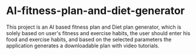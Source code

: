 # AI-fitness-plan-and-diet-generator
This project is an AI based fitness plan and Diet plan generator, which is solely based on user's fitness and exercise habits, the user should enter his food and exercise habits, and based on the selected parameters the application generates a downloadable plan with video tutorials.
